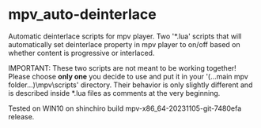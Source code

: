 # mpv_auto-deinterlace
Automatic deinterlace scripts for mpv player.
Two '*.lua' scripts that will automatically set deinterlace property in mpv player to on/off based on whether content is progressive or interlaced.

IMPORTANT: These two scripts are not meant to be working together!
Please choose **only one** you decide to use and put it in your '(...main mpv folder...)\mpv\scripts\' directory.
Their behavior is only slightly different and is described inside *.lua files as comments at the very beginning.

Tested on WIN10 on shinchiro build mpv-x86_64-20231105-git-7480efa release.
